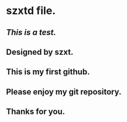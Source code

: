 # szxtd file.
## *This is a test.*
## Designed by szxt.
## This is my first github.
## Please enjoy my git repository.
## Thanks for you.
